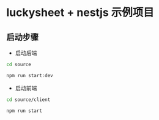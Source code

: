# luckysheet + nestjs 示例项目

## 启动步骤

- 启动后端

```bash
cd source

npm run start:dev
```

- 启动前端

```bash
cd source/client

npm run start
```
